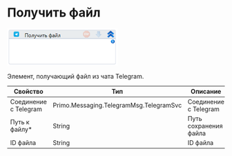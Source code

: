 # Получить файл

![](../../../../resources/activities/extra/messengers/telegram/image-46.png)

Элемент, получающий файл из чата Telegram.

| Свойство              | Тип                                     | Описание              |
| --------------------- | --------------------------------------- | --------------------- |
| Соединение с Telegram | Primo.Messaging.TelegramMsg.TelegramSvc | Соединение с Telegram |
| Путь к файлу\*        | String                                  | Путь сохранения файла |
| ID файла              | String                                  | ID файла              |

